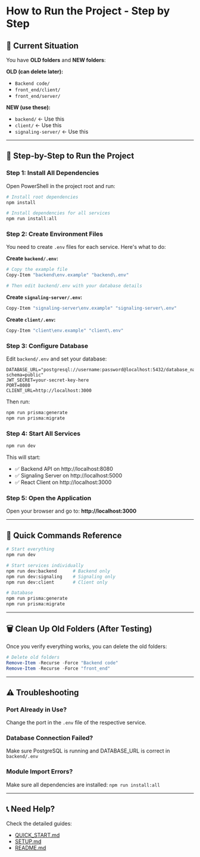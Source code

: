 # How to Run the Project - Step by Step

## 📍 Current Situation

You have **OLD folders** and **NEW folders**:

**OLD (can delete later):**
- `Backend code/` 
- `front_end/client/`
- `front_end/server/`

**NEW (use these):**
- `backend/` ← Use this
- `client/` ← Use this  
- `signaling-server/` ← Use this

---

## 🚀 Step-by-Step to Run the Project

### Step 1: Install All Dependencies

Open PowerShell in the project root and run:

```powershell
# Install root dependencies
npm install

# Install dependencies for all services
npm run install:all
```

### Step 2: Create Environment Files

You need to create `.env` files for each service. Here's what to do:

**Create `backend/.env`:**
```bash
# Copy the example file
Copy-Item "backend\env.example" "backend\.env"

# Then edit backend/.env with your database details
```

**Create `signaling-server/.env`:**
```bash
Copy-Item "signaling-server\env.example" "signaling-server\.env"
```

**Create `client/.env`:**
```bash
Copy-Item "client\env.example" "client\.env"
```

### Step 3: Configure Database

Edit `backend/.env` and set your database:
```env
DATABASE_URL="postgresql://username:password@localhost:5432/database_name?schema=public"
JWT_SECRET=your-secret-key-here
PORT=8080
CLIENT_URL=http://localhost:3000
```

Then run:
```bash
npm run prisma:generate
npm run prisma:migrate
```

### Step 4: Start All Services

```bash
npm run dev
```

This will start:
- ✅ Backend API on http://localhost:8080
- ✅ Signaling Server on http://localhost:5000
- ✅ React Client on http://localhost:3000

### Step 5: Open the Application

Open your browser and go to: **http://localhost:3000**

---

## 🎯 Quick Commands Reference

```bash
# Start everything
npm run dev

# Start services individually
npm run dev:backend      # Backend only
npm run dev:signaling    # Signaling only
npm run dev:client       # Client only

# Database
npm run prisma:generate
npm run prisma:migrate
```

---

## 🗑️ Clean Up Old Folders (After Testing)

Once you verify everything works, you can delete the old folders:

```powershell
# Delete old folders
Remove-Item -Recurse -Force "Backend code"
Remove-Item -Recurse -Force "front_end"
```

---

## ⚠️ Troubleshooting

### Port Already in Use?
Change the port in the `.env` file of the respective service.

### Database Connection Failed?
Make sure PostgreSQL is running and DATABASE_URL is correct in `backend/.env`

### Module Import Errors?
Make sure all dependencies are installed: `npm run install:all`

---

## 📞 Need Help?

Check the detailed guides:
- [QUICK_START.md](QUICK_START.md)
- [SETUP.md](SETUP.md)
- [README.md](README.md)

